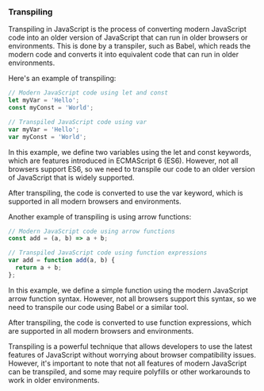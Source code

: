 ### Transpiling

Transpiling in JavaScript is the process of converting modern JavaScript code into an older version of JavaScript that can run in older browsers or environments. This is done by a transpiler, such as Babel, which reads the modern code and converts it into equivalent code that can run in older environments.

Here's an example of transpiling:

```javascript
// Modern JavaScript code using let and const
let myVar = 'Hello';
const myConst = 'World';

// Transpiled JavaScript code using var
var myVar = 'Hello';
var myConst = 'World';
```

In this example, we define two variables using the let and const keywords, which are features introduced in ECMAScript 6 (ES6). However, not all browsers support ES6, so we need to transpile our code to an older version of JavaScript that is widely supported.

After transpiling, the code is converted to use the var keyword, which is supported in all modern browsers and environments.

Another example of transpiling is using arrow functions:

```javascript
// Modern JavaScript code using arrow functions
const add = (a, b) => a + b;

// Transpiled JavaScript code using function expressions
var add = function add(a, b) {
  return a + b;
};
```

In this example, we define a simple function using the modern JavaScript arrow function syntax. However, not all browsers support this syntax, so we need to transpile our code using Babel or a similar tool.

After transpiling, the code is converted to use function expressions, which are supported in all modern browsers and environments.

Transpiling is a powerful technique that allows developers to use the latest features of JavaScript without worrying about browser compatibility issues. However, it's important to note that not all features of modern JavaScript can be transpiled, and some may require polyfills or other workarounds to work in older environments.
